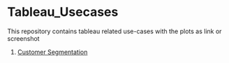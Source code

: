 # Tableau_Usecases
This repository contains tableau related use-cases with the plots as link or screenshot

1. <a href="Customer-Segmentation-Analysis">Customer Segmentation</a>


